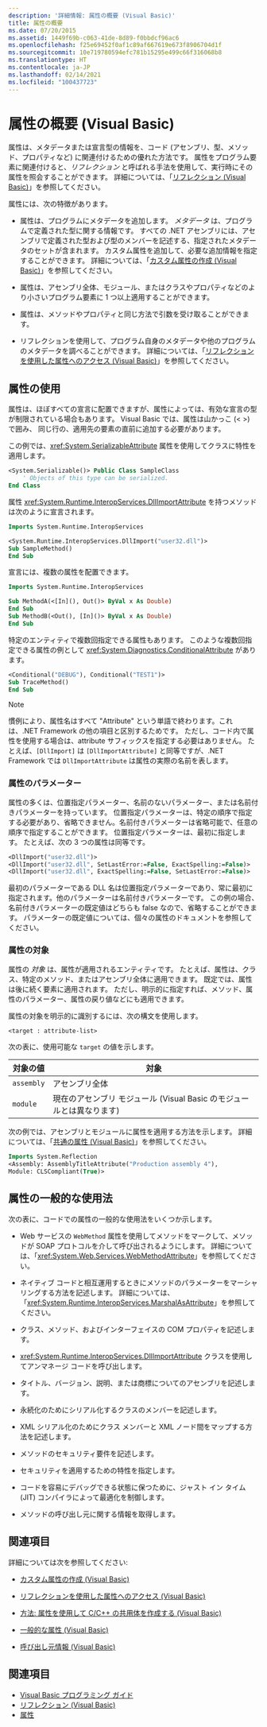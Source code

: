 ```yaml
---
description: '詳細情報: 属性の概要 (Visual Basic)'
title: 属性の概要
ms.date: 07/20/2015
ms.assetid: 1449f69b-c063-41de-8d89-f0bbdcf96ac6
ms.openlocfilehash: f25e69452f0af1c89af667619e673f8906704d1f
ms.sourcegitcommit: 10e719780594efc781b15295e499c66f316068b8
ms.translationtype: HT
ms.contentlocale: ja-JP
ms.lasthandoff: 02/14/2021
ms.locfileid: "100437723"
---
```

# <a name="attributes-overview-visual-basic"></a>属性の概要 (Visual Basic)

属性は、メタデータまたは宣言型の情報を、コード (アセンブリ、型、メソッド、プロパティなど) に関連付けるための優れた方法です。 属性をプログラム要素に関連付けると、*リフレクション* と呼ばれる手法を使用して、実行時にその属性を照会することができます。 詳細については、「[リフレクション (Visual Basic)](../reflection.md)」を参照してください。

属性には、次の特徴があります。

- 属性は、プログラムにメタデータを追加します。 *メタデータ* は、プログラムで定義された型に関する情報です。 すべての .NET アセンブリには、アセンブリで定義された型および型のメンバーを記述する、指定されたメタデータのセットが含まれます。 カスタム属性を追加して、必要な追加情報を指定することができます。 詳細については、「[カスタム属性の作成 (Visual Basic)](creating-custom-attributes.md)」を参照してください。

- 属性は、アセンブリ全体、モジュール、またはクラスやプロパティなどのより小さいプログラム要素に 1 つ以上適用することができます。

- 属性は、メソッドやプロパティと同じ方法で引数を受け取ることができます。

- リフレクションを使用して、プログラム自身のメタデータや他のプログラムのメタデータを調べることができます。 詳細については、「[リフレクションを使用した属性へのアクセス (Visual Basic)](accessing-attributes-by-using-reflection.md)」を参照してください。

## <a name="using-attributes"></a>属性の使用

属性は、ほぼすべての宣言に配置できますが、属性によっては、有効な宣言の型が制限されている場合もあります。 Visual Basic では、属性は山かっこ (\< >) で囲み、 同じ行の、適用先の要素の直前に追加する必要があります。

この例では、<xref:System.SerializableAttribute> 属性を使用してクラスに特性を適用します。

```vb
<System.Serializable()> Public Class SampleClass
    ' Objects of this type can be serialized.
End Class
```

 属性 <xref:System.Runtime.InteropServices.DllImportAttribute> を持つメソッドは次のように宣言されます。

```vb
Imports System.Runtime.InteropServices
```

```vb
<System.Runtime.InteropServices.DllImport("user32.dll")>
Sub SampleMethod()
End Sub
```

宣言には、複数の属性を配置できます。

```vb
Imports System.Runtime.InteropServices
```

```vb
Sub MethodA(<[In](), Out()> ByVal x As Double)
End Sub
Sub MethodB(<Out(), [In]()> ByVal x As Double)
End Sub
```

特定のエンティティで複数回指定できる属性もあります。 このような複数回指定できる属性の例として <xref:System.Diagnostics.ConditionalAttribute> があります。

```vb
<Conditional("DEBUG"), Conditional("TEST1")>
Sub TraceMethod()
End Sub
```

> [!NOTE]
> 慣例により、属性名はすべて "Attribute" という単語で終わります。これは、.NET Framework の他の項目と区別するためです。 ただし、コード内で属性を使用する場合は、attribute サフィックスを指定する必要はありません。 たとえば、`[DllImport]` は `[DllImportAttribute]` と同等ですが、.NET Framework では `DllImportAttribute` は属性の実際の名前を表します。

### <a name="attribute-parameters"></a>属性のパラメーター

属性の多くは、位置指定パラメーター、名前のないパラメーター、または名前付きパラメーターを持っています。 位置指定パラメーターは、特定の順序で指定する必要があり、省略できません。名前付きパラメーターは省略可能で、任意の順序で指定することができます。 位置指定パラメーターは、最初に指定します。 たとえば、次の 3 つの属性は同等です。

```vb
<DllImport("user32.dll")>
<DllImport("user32.dll", SetLastError:=False, ExactSpelling:=False)>
<DllImport("user32.dll", ExactSpelling:=False, SetLastError:=False)>
```

最初のパラメーターである DLL 名は位置指定パラメーターであり、常に最初に指定されます。他のパラメーターは名前付きパラメーターです。 この例の場合、名前付きパラメーターの既定値はどちらも false なので、省略することができます。 パラメーターの既定値については、個々の属性のドキュメントを参照してください。

### <a name="attribute-targets"></a>属性の対象

属性の *対象* は、属性が適用されるエンティティです。 たとえば、属性は、クラス、特定のメソッド、またはアセンブリ全体に適用できます。 既定では、属性は後に続く要素に適用されます。 ただし、明示的に指定すれば、メソッド、属性のパラメーター、属性の戻り値などにも適用できます。

属性の対象を明示的に識別するには、次の構文を使用します。

```vb
<target : attribute-list>
```

次の表に、使用可能な `target` の値を示します。

|対象の値|対象|
|------------------|----------------|
|`assembly`|アセンブリ全体|
|`module`|現在のアセンブリ モジュール (Visual Basic のモジュールとは異なります)|

 次の例では、アセンブリとモジュールに属性を適用する方法を示します。 詳細については、「[共通の属性 (Visual Basic)](common-attributes.md)」を参照してください。

```vb
Imports System.Reflection
<Assembly: AssemblyTitleAttribute("Production assembly 4"),
Module: CLSCompliant(True)>
```

## <a name="common-uses-for-attributes"></a>属性の一般的な使用法

次の表に、コードでの属性の一般的な使用法をいくつか示します。

- Web サービスの `WebMethod` 属性を使用してメソッドをマークして、メソッドが SOAP プロトコルを介して呼び出されるようにします。 詳細については、「<xref:System.Web.Services.WebMethodAttribute>」を参照してください。

- ネイティブ コードと相互運用するときにメソッドのパラメーターをマーシャリングする方法を記述します。 詳細については、「<xref:System.Runtime.InteropServices.MarshalAsAttribute>」を参照してください。

- クラス、メソッド、およびインターフェイスの COM プロパティを記述します。

- <xref:System.Runtime.InteropServices.DllImportAttribute> クラスを使用してアンマネージ コードを呼び出します。

- タイトル、バージョン、説明、または商標についてのアセンブリを記述します。

- 永続化のためにシリアル化するクラスのメンバーを記述します。

- XML シリアル化のためにクラス メンバーと XML ノード間をマップする方法を記述します。

- メソッドのセキュリティ要件を記述します。

- セキュリティを適用するための特性を指定します。

- コードを容易にデバッグできる状態に保つために、ジャスト イン タイム (JIT) コンパイラによって最適化を制御します。

- メソッドの呼び出し元に関する情報を取得します。

## <a name="related-sections"></a>関連項目

詳細については次を参照してください:

- [カスタム属性の作成 (Visual Basic)](creating-custom-attributes.md)

- [リフレクションを使用した属性へのアクセス (Visual Basic)](accessing-attributes-by-using-reflection.md)

- [方法: 属性を使用して C/C++ の共用体を作成する (Visual Basic)](how-to-create-a-c-cpp-union-by-using-attributes.md)

- [一般的な属性 (Visual Basic)](common-attributes.md)

- [呼び出し元情報 (Visual Basic)](../caller-information.md)

## <a name="see-also"></a>関連項目

- [Visual Basic プログラミング ガイド](../../index.md)
- [リフレクション (Visual Basic)](../reflection.md)
- [属性](../../../../standard/attributes/index.md)
